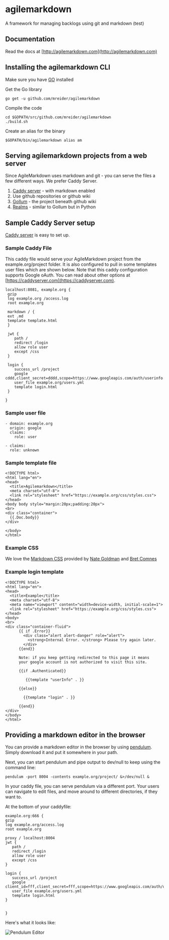 # agilemarkdown
A framework for managing backlogs using git and markdown (test)

## Documentation

Read the docs at [http://agilemarkdown.com](http://agilemarkdown.com)

## Installing the agilemarkdown CLI

Make sure you have [GO](https://golang.org/doc/install) installed


Get the Go library


```
go get -u github.com/mreider/agilemarkdown
```

Compile the code


```
cd $GOPATH/src/github.com/mreider/agilemarkdown
./build.sh
```

Create an alias for the binary


```
$GOPATH/bin/agilemarkdown alias am
```

## Serving agilemarkdown projects from a web server

Since AgileMarkdown uses markdown and git - you can serve the files a few different ways. We prefer Caddy Server.

1. [Caddy server](https://caddyserver.com) - with markdown enabled
2. Use github repositories or github wiki
3. [Gollum](https://github.com/gollum/gollum/) - the project beneath github wiki
4. [Realms](https://github.com/scragg0x/realms-wiki) - similar to Gollum but in Python

## Sample Caddy Server setup

[Caddy server](https://caddyserver.com) is easy to set up. 

### Sample Caddy File

This caddy file would serve your AgileMarkdown project from the example.org/project folder. It is also configured to pull in some templates user files which are shown below. Note that this caddy configuration supports Google oAuth. You can read about other options at [https://caddyserver.com](https://caddyserver.com).

```
localhost:8081, example.org {
 gzip
 log example.org /access.log
 root example.org 

 markdown / {
 ext .md
 template template.html
 }

 jwt {
    path /
    redirect /login
    allow role user
    except /css
 }

 login {
    success_url /project
    google cddd,client_secret=dddd,scope=https://www.googleapis.com/auth/userinfo.email
    user_file example.org/users.yml
    template login.html
 }

}
```

### Sample user file

```
- domain: example.org
  origin: google
  claims:
    role: user

- claims:
  role: unknown
```

### Sample template file

```
<!DOCTYPE html>
<html lang="en">
<head>
  <title>Agilemarkdown</title>
  <meta charset="utf-8">
  <link rel="stylesheet" href="https://example.org/css/styles.css">
</head>
<body body style="margin:20px;padding:20px">
<br>
<div class="container">
  {{.Doc.body}}
</div>

</body>
</html>
```

### Example CSS

We love the [Markdown CSS](https://css-pkg.github.io/style.css/) provided by [Nate Goldman](https://github.com/ungoldman) and [Bret Comnes](https://github.com/bcomnes)

### Example login template

```
<!DOCTYPE html>
<html lang="en">
<head>
  <title>Example</title>
  <meta charset="utf-8">
  <meta name="viewport" content="width=device-width, initial-scale=1">
  <link rel="stylesheet" href="https://example.org/css/styles.css">
</head>
<body>
<br>
<div class="container-fluid">
      {{ if .Error}}
        <div class="alert alert-danger" role="alert">
          <strong>Internal Error. </strong> Please try again later.
        </div>
      {{end}}

      Note: if you keep getting redirected to this page it means
      your google account is not authorized to visit this site.

      {{if .Authenticated}}

         {{template "userInfo" . }}

      {{else}}

        {{template "login" . }}

      {{end}}
</div>
</body>
</html>
```

## Providing a markdown editor in the browser

You can provide a markdown editor in the browser by using [pendulum](https://github.com/titpetric/pendulum). Simply download it and put it somewhere in your path.

Next, you can start pendulum and pipe output to dev/null to keep using the command line:

`pendulum -port 8004 -contents example.org/project/ &>/dev/null &`

In your caddy file, you can serve pendulum via a different port. Your users can navigate to edit files, and move around to different directories, if they want to.

At the bottom of your caddyfile:

```
example.org:666 {
gzip
log example.org/access.log
root example.org

proxy / localhost:8004
jwt {
   path /
   redirect /login
   allow role user
   except /css
}

login {
   success_url /project
   google client_id=fff,client_secret=fff,scope=https://www.googleapis.com/auth/userinfo.email
   user_file example.org/users.yml
   template login.html
}


}
```

Here's what it looks like:

![Pendulum Editor](https://monosnap.com/image/hk2qbU5nXlaXMQRA5BNTae1HgYfcj6.png)
